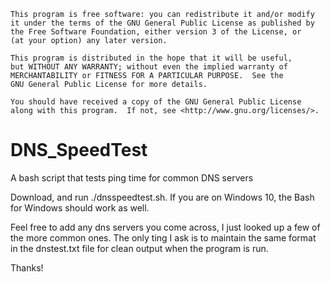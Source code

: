     This program is free software: you can redistribute it and/or modify
    it under the terms of the GNU General Public License as published by
    the Free Software Foundation, either version 3 of the License, or
    (at your option) any later version.

    This program is distributed in the hope that it will be useful,
    but WITHOUT ANY WARRANTY; without even the implied warranty of
    MERCHANTABILITY or FITNESS FOR A PARTICULAR PURPOSE.  See the
    GNU General Public License for more details.

    You should have received a copy of the GNU General Public License
    along with this program.  If not, see <http://www.gnu.org/licenses/>.
    
# DNS_SpeedTest
A bash script that tests ping time for common DNS servers

Download, and run ./dnsspeedtest.sh. If you are on Windows 10, the Bash for Windows should work as well.

Feel free to add any dns servers you come across, I just looked up a few of the more common ones. The only ting I ask is to maintain the same format in the dnstest.txt file for clean output when the program is run.

Thanks!
